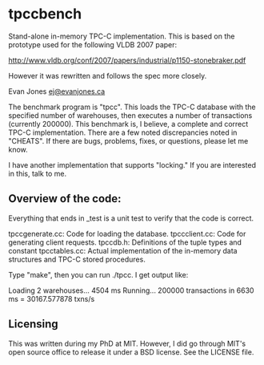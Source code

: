# tpccbench

Stand-alone in-memory TPC-C implementation. This is based on the prototype
used for the following VLDB 2007 paper:

http://www.vldb.org/conf/2007/papers/industrial/p1150-stonebraker.pdf

However it was rewritten and follows the spec more closely.

Evan Jones
ej@evanjones.ca


The benchmark program is "tpcc". This loads the TPC-C database with the
specified number of warehouses, then executes a number of transactions
(currently 200000). This benchmark is, I believe, a complete and correct TPC-C
implementation. There are a few noted discrepancies noted in "CHEATS". If there
are bugs, problems, fixes, or questions, please let me know.

I have another implementation that supports "locking." If you are interested
in this, talk to me.


## Overview of the code:

Everything that ends in _test is a unit test to verify that the code is correct.

tpccgenerate.cc: Code for loading the database.
tpccclient.cc: Code for generating client requests.
tpccdb.h: Definitions of the tuple types and constant
tpcctables.cc: Actual implementation of the in-memory data structures and
    TPC-C stored procedures.


Type "make", then you can run ./tpcc. I get output like:

Loading 2 warehouses... 4504 ms
Running... 200000 transactions in 6630 ms = 30167.577878 txns/s


## Licensing

This was written during my PhD at MIT. However, I did go through MIT's open
source office to release it under a BSD license. See the LICENSE file.
